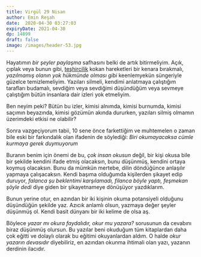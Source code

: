 ```yaml
---
title: Virgül 29 Nisan 
author: Emin Reşah
date:  2020-04-30 03:27:03
expiryDate: 2021-04-30 
dp: 14899
draft: false
image: /images/header-53.jpg
---
```


Hayatımın *bir şeyler paylaşma* safhasını belki de artık bitirmeliyim. Açık, çıplak veya bunun gibi,
[teşhircilik](/gecmisin-gurultusu/teshirci/) kokan hareketleri bir kenara bırakmalı, *yazılmamış
olanın yok hükmünde olması gibi* keenlemyekün süngeriyle güzelce temizlemeliyim. Yazıları silmeli,
kendimi anlatmaya çalıştığım tarafları budamalı, sevdiğim veya sevdiğimi düşündüğüm veya sevmeye
çalıştığım bütün insanlara dair izleri yok etmeliyim. 

Ben neyim peki? Bütün bu izler, kimisi alnımda, kimisi burnumda, kimisi saçımın beyazında, kimisi
gözümün akında dururken, yazıları silmiş olmamın üzerimdeki etkisi ne olabilir?

Sonra vazgeçiyorum tabii, 10 sene önce farkettiğim ve muhtemelen o zaman bile eski bir farkındalık
olan ifadenin de söylediği: *Biri okumayacaksa cümle kurmaya gerek duymuyorum* 

Buranın benim için önemi de bu, *çok insan okusun* değil, bir kişi okusa bile bir şekilde kendini
ifade etmiş olacaksın, bunu düşünmüş, kendini ortaya koymuş olacaksın. Bunu da mümkün mertebe, dilin
döndüğünce anlaşılır yapmaya çalışacaksın. Kendi başıma olduğumda kişilerden şikayet edip duruyor,
*falanca şu beklentimi karşılamadı, filanca böyle yaptı, feşmekan şöyle dedi* diye giden bir
şikayetnameye dönüşüyor yazdıklarım. 

Bunun yerine otur, en azından bir iki kişinin okuma potansiyeli olduğunu düşündüğün şekilde yaz.
Azıcık anlamlı olsun, yazmaya değer şeyler düşünmüş ol. Kendi basit dünyanı bir iki kelime de olsa
aş. 

Böylece *yazar mı okura faydalıdır, okur mu yazara?* sorusunun da cevabını biraz düşünmüş olursun.
Bu yazılar beni okuduğum tüm kitaplardan daha çok eğitti ve dolaylı olarak bu eğitimi okuyanlardan
aldım. O halde *okur yazarın devasıdır* diyebiliriz, en azından okunma ihtimali olan yazı, yazanın
derdinin ilacıdır. 
